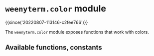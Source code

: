 # `weenyterm.color` module

{{since('20220807-113146-c2fee766')}}

The `weenyterm.color` module exposes functions that work with colors.

## Available functions, constants

